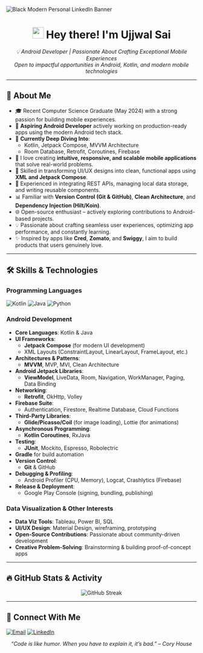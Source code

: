 <!-- 
Feel free to remove any sections you don’t want. 
Replace <ujjwalsai3007> with your actual GitHub username.
-->

![Black Modern Personal LinkedIn Banner](https://github.com/user-attachments/assets/e1208ae8-75b9-4958-9494-284309bc7703)


<h1 align="center">
  <img src="https://media.giphy.com/media/hvRJCLFzcasrR4ia7z/giphy.gif" width="30px"/>
  Hey there! I'm Ujjwal Sai
</h1>

<p align="center">
  <em>💡 Android Developer | Passionate About Crafting Exceptional Mobile Experiences</em><br/>
  <em>Open to impactful opportunities in Android, Kotlin, and modern mobile technologies</em>
</p>

---
## 🚀 About Me

- 🎓 Recent Computer Science Graduate (May 2024) with a strong passion for building mobile experiences.  
- 💼 **Aspiring Android Developer** actively working on production-ready apps using the modern Android tech stack.  
- 🌱 **Currently Deep Diving Into**:  
  - Kotlin, Jetpack Compose, MVVM Architecture  
  - Room Database, Retrofit, Coroutines, Firebase  
- 📱 I love creating **intuitive, responsive, and scalable mobile applications** that solve real-world problems.  
- 🔧 Skilled in transforming UI/UX designs into clean, functional apps using **XML and Jetpack Compose**.  
- 🚀 Experienced in integrating REST APIs, managing local data storage, and writing reusable components.  
- 📊 Familiar with **Version Control (Git & GitHub)**, **Clean Architecture**, and **Dependency Injection (Hilt/Koin)**.  
- 🌐 Open-source enthusiast – actively exploring contributions to Android-based projects.  
- 💡 Passionate about crafting seamless user experiences, optimizing app performance, and constantly learning.  
- ✨ Inspired by apps like **Cred**, **Zomato**, and **Swiggy**, I aim to build products that users genuinely love.



---

## 🛠️ Skills & Technologies

### Programming Languages  
![Kotlin](https://img.shields.io/badge/Kotlin-0095D5?logo=kotlin&logoColor=fff&style=flat)
![Java](https://img.shields.io/badge/Java-007396?logo=java&logoColor=fff&style=flat)
![Python](https://img.shields.io/badge/Python-3776AB?logo=python&logoColor=fff&style=flat)

### Android Development
- **Core Languages**: Kotlin & Java  
- **UI Frameworks**:  
  - **Jetpack Compose** (for modern UI development)  
  - XML Layouts (ConstraintLayout, LinearLayout, FrameLayout, etc.)  
- **Architectures & Patterns**:  
  - **MVVM**, MVP, MVI, Clean Architecture  
- **Android Jetpack Libraries**:  
  - **ViewModel**, LiveData, Room, Navigation, WorkManager, Paging, Data Binding  
- **Networking**:  
  - **Retrofit**, OkHttp, Volley  
- **Firebase Suite**:  
  - Authentication, Firestore, Realtime Database, Cloud Functions  
- **Third-Party Libraries**:  
  - **Glide/Picasso/Coil** (for image loading), Lottie (for animations)  
- **Asynchronous Programming**:  
  - **Kotlin Coroutines**, RxJava  
- **Testing**:  
  - **JUnit**, Mockito, Espresso, Robolectric  
- **Gradle** for build automation  
- **Version Control**:  
  - **Git** & GitHub  
- **Debugging & Profiling**:  
  - Android Profiler (CPU, Memory), Logcat, Crashlytics (Firebase)  
- **Release & Deployment**:  
  - Google Play Console (signing, bundling, publishing)  

### Data Visualization & Other Interests
- **Data Viz Tools**: Tableau, Power BI, SQL  
- **UI/UX Design**: Material Design, wireframing, prototyping  
- **Open-Source Contributions**: Passionate about community-driven development  
- **Creative Problem-Solving**: Brainstorming & building proof-of-concept apps  

---

## 🔥 GitHub Stats & Activity

<p align="center">
  <!-- GitHub Streak Stats -->
  <img src="https://github-readme-streak-stats.herokuapp.com/?user=<ujjwalsai3007>&theme=tokyonight" alt="GitHub Streak" />
</p>


---

## 🤝 Connect With Me
<p>
  <a href="mailto:ujjwalsai501@gmail.com"><img src="https://img.shields.io/badge/Email-D14836?logo=gmail&logoColor=white&style=flat" alt="Email"></a>
  <a href="https://www.linkedin.com/in/ujjwalsai/"><img src="https://img.shields.io/badge/LinkedIn-0077B5?logo=linkedin&logoColor=fff&style=flat" alt="LinkedIn"></a>
</p>

<p align="center">
  <em>“Code is like humor. When you have to explain it, it’s bad.” – Cory House</em>
</p>
